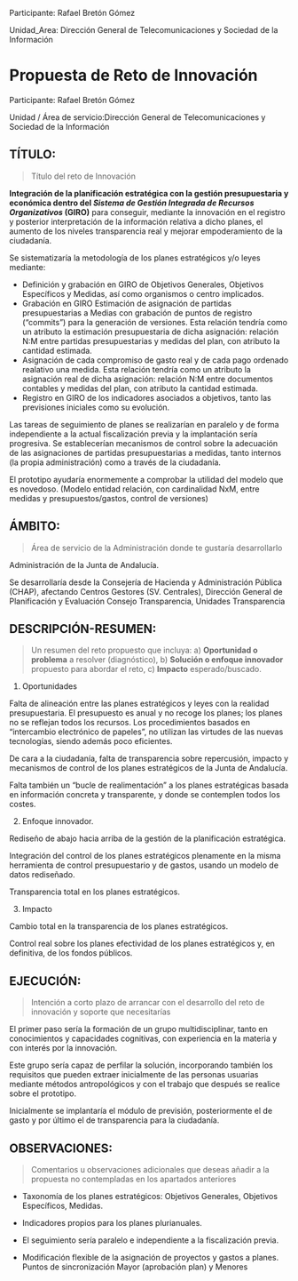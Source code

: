 Participante:  Rafael Bretón Gómez

Unidad_Area:   Dirección General de Telecomunicaciones y Sociedad de la Información

# Propuesta de Reto de Innovación


Participante: Rafael Bretón Gómez

Unidad / Área de servicio:Dirección General de Telecomunicaciones y Sociedad de la Información



## TÍTULO:

>	Título del reto de Innovación

**Integración de la planificación estratégica con la gestión presupuestaria y económica dentro del _Sistema de Gestión Integrada de Recursos Organizativos_ (GIRO)** para conseguir, mediante la innovación en el registro y posterior interpretación de la información relativa a dicho planes, el aumento de los niveles transparencia real y mejorar empoderamiento de la ciudadanía.

Se sistematizaría la metodología de los planes estratégicos y/o leyes mediante:

- Definición y grabación en GIRO de Objetivos Generales, Objetivos Específicos y Medidas, así como organismos o centro implicados.
- Grabación en GIRO Estimación de asignación de partidas presupuestarias a Medias con grabación de puntos de registro (“commits”) para la generación de versiones. Esta relación tendría como un atributo la estimación presupuestaria de dicha asignación: relación N:M entre partidas presupuestarias y medidas del plan, con atributo la cantidad estimada.
- Asignación de cada compromiso de gasto real y de cada pago ordenado realativo una medida. Esta relación tendría como un atributo la asignación real de dicha asignación: relación N:M entre documentos contables  y medidas del plan, con atributo la cantidad estimada.
- Registro en GIRO de los indicadores asociados a objetivos, tanto las previsiones iniciales como su evolución.

 

Las tareas de seguimiento de planes se realizarían en paralelo y de forma independiente a la actual fiscalización previa y la implantación sería progresiva. Se establecerían mecanismos de control sobre la adecuación de las asignaciones de partidas presupuestarias a medidas, tanto internos (la propia administración) como a través de la ciudadanía.

El prototipo ayudaría enormemente a comprobar la utilidad del modelo que es novedoso. (Modelo entidad relación, con cardinalidad NxM, entre medidas y presupuestos/gastos, control de versiones) 

## ÁMBITO:

>	Área de servicio de la Administración donde te gustaría desarrollarlo

Administración de la Junta de Andalucía.

Se desarrollaría desde la Consejería de Hacienda y Administración Pública (CHAP), afectando Centros Gestores (SV. Centrales), Dirección General de Planificación y Evaluación Consejo Transparencia, Unidades Transparencia

## DESCRIPCIÓN-RESUMEN:

>	Un resumen del reto propuesto que incluya: a) **Oportunidad o problema** a resolver (diagnóstico), b) **Solución o enfoque innovador** propuesto para abordar el reto, c) **Impacto** esperado/buscado.

1. Oportunidades

Falta de alineación entre las planes estratégicos y leyes con la realidad presupuestaria. El presupuesto es anual y no recoge los planes; los planes no se reflejan todos los recursos. Los procedimientos basados en “intercambio electrónico de papeles”, no utilizan las virtudes de las nuevas tecnologías, siendo además poco eficientes.

De cara a la ciudadanía, falta de transparencia sobre repercusión, impacto y mecanismos de control de los planes estratégicos de la Junta de Andalucía.

Falta también un “bucle de realimentación” a los planes estratégicas basada en información concreta y transparente, y donde se contemplen todos los costes.

2. Enfoque innovador.

Rediseño de abajo hacia arriba de la gestión de la planificación estratégica.

Integración del control de los planes estratégicos plenamente en la misma herramienta de control presupuestario y de gastos, usando un modelo de datos rediseñado.

Transparencia total en los planes estratégicos.

3. Impacto

Cambio total en la transparencia de los planes estratégicos.

Control real sobre los planes efectividad de los planes estratégicos y, en definitiva, de los fondos públicos.

## EJECUCIÓN:

>	Intención a corto plazo de arrancar con el desarrollo del reto de innovación y soporte que necesitarías

El primer paso sería la formación de un grupo multidisciplinar, tanto en conocimientos y capacidades cognitivas, con experiencia en la materia y con  interés por la innovación.

Este grupo sería capaz de perfilar la solución, incorporando también los requisitos que pueden extraer inicialmente de las personas usuarias mediante métodos antropológicos y con el trabajo que después se realice sobre el prototipo.

Inicialmente se implantaría el módulo de previsión, posteriormente el de gasto y por último el de transparencia para la ciudadanía.

## OBSERVACIONES:

>	Comentarios u observaciones adicionales que deseas añadir a la propuesta no contempladas en los apartados anteriores

- Taxonomía de los planes estratégicos: Objetivos Generales, Objetivos Específicos, Medidas.

- Indicadores propios para los planes plurianuales.

- El seguimiento sería paralelo e independiente a la fiscalización previa.

- Modificación flexible de la asignación de proyectos y gastos a planes. Puntos de sincronización Mayor (aprobación plan) y Menores

